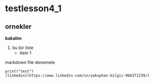 # testlesson4_1
## ornekler
__bakalim__
1. bu bir liste
    * item 1 

markdown file denemele
```
print("test")
[linkedin](https://www.linkedin.com/in/yakuphan-bilgic-9b8371239/)
